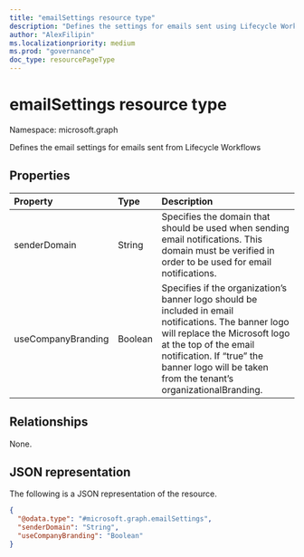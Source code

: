 ```yaml
---
title: "emailSettings resource type"
description: "Defines the settings for emails sent using Lifecycle Workflows."
author: "AlexFilipin"
ms.localizationpriority: medium
ms.prod: "governance"
doc_type: resourcePageType
---
```


# emailSettings resource type

Namespace: microsoft.graph

Defines the email settings for emails sent from Lifecycle Workflows

## Properties

|Property|Type|Description|
|:---|:---|:---|
|senderDomain|String|Specifies the domain that should be used when sending email notifications. This domain must be verified in order to be used for email notifications.|
|useCompanyBranding|Boolean|Specifies if the organization’s banner logo should be included in email notifications. The banner logo will replace the Microsoft logo at the top of the email notification. If “true” the banner logo will be taken from the tenant’s organizationalBranding.|

## Relationships
None.

## JSON representation
The following is a JSON representation of the resource.
<!-- {
  "blockType": "resource",
  "@odata.type": "microsoft.graph.emailSettings"
}
-->
``` json
{
  "@odata.type": "#microsoft.graph.emailSettings",
  "senderDomain": "String",
  "useCompanyBranding": "Boolean"
}
```
